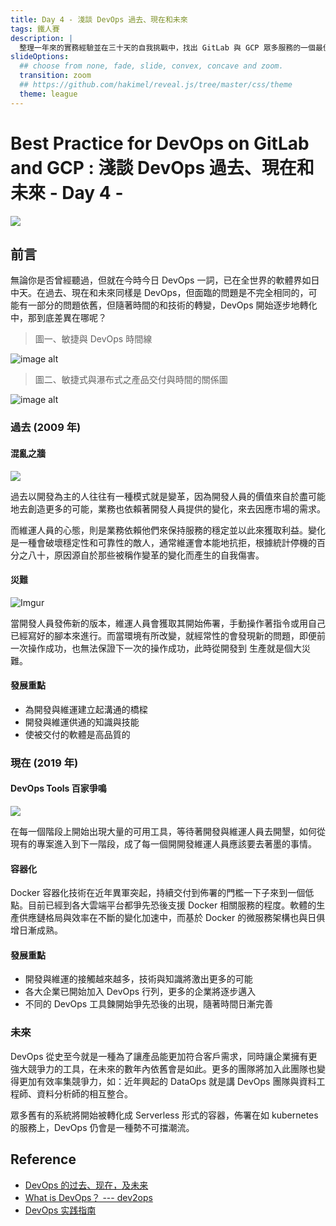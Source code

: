 ```yaml
---
title: Day 4 - 淺談 DevOps 過去、現在和未來
tags: 鐵人賽
description: |
  整理一年來的實務經驗並在三十天的自我挑戰中，找出 GitLab 與 GCP 眾多服務的一個最佳實踐方式
slideOptions:
  ## choose from none, fade, slide, convex, concave and zoom.
  transition: zoom
  ## https://github.com/hakimel/reveal.js/tree/master/css/theme
  theme: league
---
```


# Best Practice for DevOps on GitLab and GCP : 淺談 DevOps 過去、現在和未來 - Day 4 - 

![](https://i.imgur.com/sXL8oqh.jpg)

## 前言

無論你是否曾經聽過，但就在今時今日 DevOps 一詞，已在全世界的軟體界如日中天。在過去、現在和未來同樣是 DevOps，但面臨的問題是不完全相同的，可能有一部分的問題依舊，但隨著時間的和技術的轉變，DevOps 開始逐步地轉化中，那到底差異在哪呢？

> 圖一、敏捷與 DevOps 時間線

![image alt](https://i.imgur.com/vwb8HVH.png)

> 圖二、敏捷式與瀑布式之產品交付與時間的關係圖

![image alt](https://i.imgur.com/G3eSs8L.png)

### 過去 (2009 年)

#### 混亂之牆

![](https://i.imgur.com/zTeUjp3.png)

過去以開發為主的人往往有一種模式就是變革，因為開發人員的價值來自於盡可能地去創造更多的可能，業務也依賴著開發人員提供的變化，來去因應市場的需求。

而維運人員的心態，則是業務依賴他們來保持服務的穩定並以此來獲取利益。變化是一種會破壞穩定性和可靠性的敵人，通常維運會本能地抗拒，根據統計停機的百分之八十，原因源自於那些被稱作變革的變化而產生的自我傷害。

#### 災難

![Imgur](https://i.imgur.com/Zj55lyK.png)

當開發人員發佈新的版本，維運人員會獲取其開始佈署，手動操作著指令或用自己已經寫好的腳本來進行。而當環境有所改變，就經常性的會發現新的問題，即便前一次操作成功，也無法保證下一次的操作成功，此時從開發到 生產就是個大災難。

#### 發展重點

* 為開發與維運建立起溝通的橋樑
* 開發與維運供通的知識與技能
* 使被交付的軟體是高品質的

### 現在 (2019 年)

#### DevOps Tools 百家爭鳴

![](https://i.imgur.com/jjCDV12.jpg)

在每一個階段上開始出現大量的可用工具，等待著開發與維運人員去開墾，如何從現有的專案進入到下一階段，成了每一個開開發維運人員應該要去著墨的事情。

#### 容器化

Docker 容器化技術在近年異軍突起，持續交付到佈署的門檻一下子來到一個低點。目前已經到各大雲端平台都爭先恐後支援 Docker 相關服務的程度。軟體的生產供應鏈格局與效率在不斷的變化加速中，而基於 Docker 的微服務架構也與日俱增日漸成熟。

#### 發展重點

* 開發與維運的接觸越來越多，技術與知識將激出更多的可能
* 各大企業已開始加入 DevOps 行列，更多的企業將逐步邁入
* 不同的 DevOps 工具鍊開始爭先恐後的出現，隨著時間日漸完善

### 未來

DevOps 從史至今就是一種為了讓產品能更加符合客戶需求，同時讓企業擁有更強大競爭力的工具，在未來的數年內依舊會是如此。更多的團隊將加入此團隊也變得更加有效率集競爭力，如：近年興起的 DataOps 就是講 DevOps 團隊與資料工程師、資料分析師的相互整合。

眾多舊有的系統將開始被轉化成 Serverless 形式的容器，佈署在如 kubernetes 的服務上，DevOps 仍會是一種勢不可擋潮流。

## Reference

* [DevOps 的过去、现在，及未来](https://www.jianshu.com/p/293b67c23efa)
* [What is DevOps？ --- dev2ops](http://dev2ops.org/2010/02/what-is-devops/)
* [DevOps 实践指南](https://zhuanlan.zhihu.com/p/33984591)
